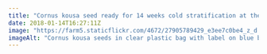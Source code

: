 ```yaml
---
title: "Cornus kousa seed ready for 14 weeks cold stratification at the top of the fridge, just need to add some damp silver sand"
date: 2018-01-14T16:27:11Z
image: "https://farm5.staticflickr.com/4672/27905789429_e3ee7c0be4_z_d.jpg"
imageAlt: "Cornus kousa seeds in clear plastic bag with label on blue background"
---
```

